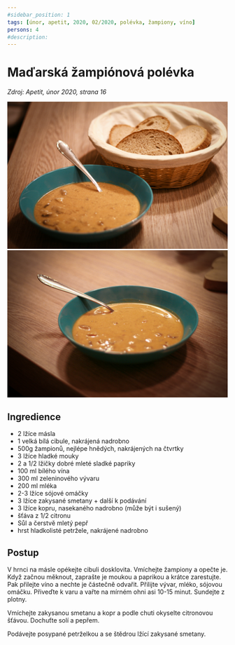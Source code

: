 ```yaml
---
#sidebar_position: 1
tags: [únor, apetit, 2020, 02/2020, polévka, žampiony, víno]
persons: 4
#description:
---
```


# Maďarská žampiónová polévka

_Zdroj: Apetit, únor 2020, strana 16_

![Maďarská žampiónová polévka](./assets/madarska-zampionova-polevka-1.jpeg)
![Maďarská žampiónová polévka](./assets/madarska-zampionova-polevka-2.jpeg)

## Ingredience

- 2 lžíce másla
- 1 velká bílá cibule, nakrájená nadrobno
- 500g žampionů, nejlépe hnědých, nakrájených na čtvrtky
- 3 lžíce hladké mouky
- 2 a 1/2 lžičky dobré mleté sladké papriky
- 100 ml bílého vína
- 300 ml zeleninového vývaru
- 200 ml mléka
- 2-3 lžíce sójové omáčky
- 3 lžíce zakysané smetany + další k podávání
- 3 lžíce kopru, nasekaného nadrobno (může být i sušený)
- šťáva z 1/2 citronu
- Sůl a čerstvě mletý pepř
- hrst hladkolisté petržele, nakrájené nadrobno

## Postup

V hrnci na másle opékejte cibuli dosklovita. Vmíchejte žampiony a opečte je. Když začnou měknout, zaprašte je moukou a paprikou a krátce zarestujte. Pak přilejte víno a nechte je částečně odvařit. Přilijte vývar, mléko, sójovou omáčku. Přiveďte k varu a vařte na mírném ohni asi 10-15 minut. Sundejte z plotny.

Vmíchejte zakysanou smetanu a kopr a podle chuti okyselte citronovou šťávou. Dochuťte solí a pepřem.

Podávejte posypané petrželkou a se štědrou lžící zakysané smetany.
